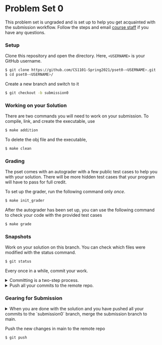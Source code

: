 # Problem Set 0

This problem set is ungraded and is set up to help you get acquainted with the submission workflow. Follow the steps and email [course staff](mailto:csphy1101@ashoka.edu.in?subject=[GitHub]%20A0%20Query) if you have any questions.

### Setup

Clone this repository and open the directory. Here, `<USERNAME>` is your GitHub username.

```sh
$ git clone https://github.com/CS1101-Spring2021/pset0-<USERNAME>.git
$ cd pset0-<USERNAME>/
```

Create a new branch and switch to it

```sh
$ git checkout -b submission0
```

### Working on your Solution

There are two commands you will need to work on your submission. To compile, link, and create the executable, use

```sh
$ make addition
```

To delete the obj file and the executable,

```sh
$ make clean
```

### Grading

The pset comes with an autograder with a few public test cases to help you with your solution. There will be more hidden test cases that your program will have to pass for full credit.

To set up the grader, run the following command only _once_.
```sh
$ make init_grader
```

After the autograder has been set up, you can use the following command to check your code with the provided test cases
```sh
$ make grade
```

### Snapshots

Work on your solution on this branch. You can check which files were modified with the status command.

```sh
$ git status
```

Every once in a while, commit your work. <details><summary>Committing is a two-step process.</summary>

<ul>
<li>Add specific files to the staging area. You can specify multiple files too.

```sh
$ git add addition.c
```
  
You can also add all the files which were modified (be careful). It's good practice to specify the files you want committed and write targeted commit messages for your changes

```sh
$ git add .
```
</li>

<li>Commit your changes

The `-m` flag adds a message for your commit. You write your message in double quotes following the flag. For an example of where the message shows up, check this commit [6eaa760](https://github.com/DeeprajPandey/cs1101-template/commit/6eaa760e5603d62d78b00d8e26dc3bcfd5d3e632).

```sh
$ git commit -m "Add print statement"
```
</li>
</ul>
</details>

<details><summary>Push all your commits to the remote repo.</summary>

_Use this command only the first time you push. `--set-upstream` will add a new branch of the same name in the remote repository_

```sh
$ git push --set-upstream origin submission0
```

For every subsequent push, use this

```sh
$ git push
```
</details>

### Gearing for Submission

<details><summary>When you are done with the solution and you have pushed all your commits to the `submission0` branch, merge the submission branch to main.</summary>

<ul>
<li>First ensure that you are on the main branch and that there are no differences between the remote copy and your local copy

```sh
$ git checkout main

$ git pull
```
</li>

<li>Now, merge your submission branch to main

```sh
$ git merge submission0
```
</li>
</ul>
</details>

Push the new changes in main to the remote repo

```sh
$ git push
```
